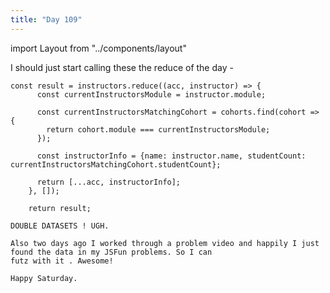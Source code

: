 ```yaml
---
title: "Day 109"
---
```


import Layout from "../components/layout"

<Layout>

I should just start calling these the reduce of the day -

```JS
const result = instructors.reduce((acc, instructor) => {
      const currentInstructorsModule = instructor.module;

      const currentInstructorsMatchingCohort = cohorts.find(cohort => {
        return cohort.module === currentInstructorsModule;
      });

      const instructorInfo = {name: instructor.name, studentCount: currentInstructorsMatchingCohort.studentCount};

      return [...acc, instructorInfo];
    }, []);

    return result;

```

    DOUBLE DATASETS ! UGH.

    Also two days ago I worked through a problem video and happily I just found the data in my JSFun problems. So I can
    futz with it . Awesome!

    Happy Saturday.

</Layout>
